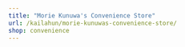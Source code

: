 ```yaml
---
title: "Morie Kunuwa's Convenience Store"
url: /kailahun/morie-kunuwas-convenience-store/
shop: convenience
---
```

